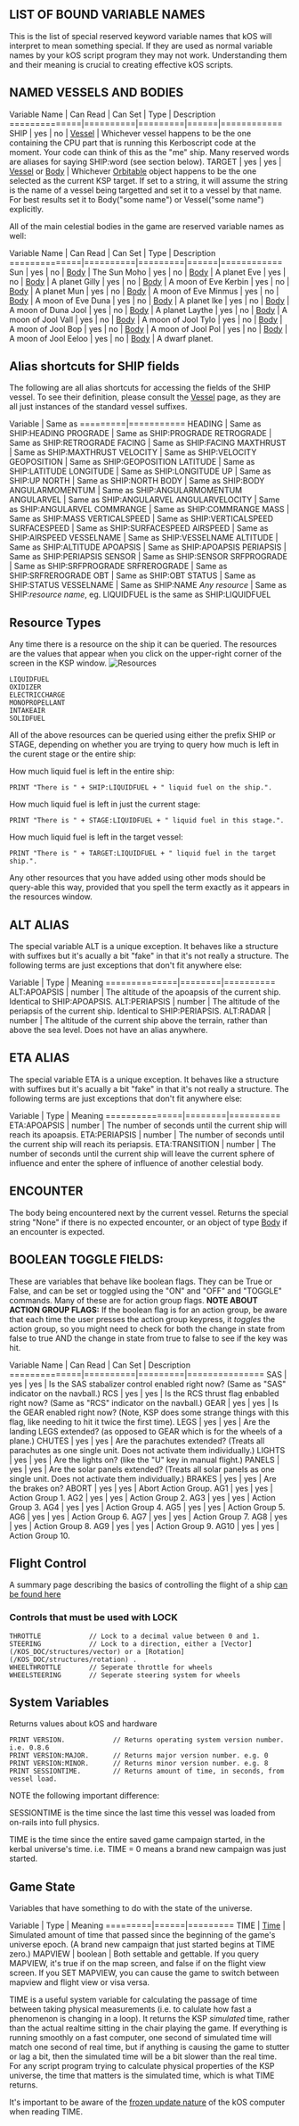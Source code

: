 LIST OF BOUND VARIABLE NAMES
----------------------------

This is the list of special reserved keyword variable names that kOS will interpret
to mean something special.  If they are used as normal variable names by your kOS script
program they may not work.  Understanding them and their meaning is crucial to creating
effective kOS scripts.


NAMED VESSELS AND BODIES
------------------------

Variable Name | Can Read | Can Set | Type | Description
==============|==========|=========|======|============
SHIP | yes | no | [Vessel](/KOS_DOC/structure/vessel) | Whichever vessel happens to be the one containing the CPU part that is running this Kerboscript code at the moment.  Your code can think of this as the "me" ship.  Many reserved words are aliases for saying SHIP:word (see section below).
TARGET | yes | yes | [Vessel](/KOS_DOC/structure/vessel) or [Body](/KOS_DOC/structure/body) | Whichever [Orbitable](KOS_DOC/structure/orbitable) object happens to be the one selected as the current KSP target.  If set to a string, it will assume the string is the name of a vessel being targetted and set it to a vessel by that name.  For best results set it to Body("some name") or Vessel("some name") explicitly.

All of the main celestial bodies in the game are reserved variable names as well:

Variable Name | Can Read | Can Set | Type | Description
==============|==========|=========|======|============
Sun | yes | no | [Body](KOS_KSP/structures/body) | The Sun
Moho | yes | no | [Body](KOS_KSP/structures/body) | A planet
Eve | yes | no | [Body](KOS_KSP/structures/body) | A planet
Gilly | yes | no | [Body](KOS_KSP/structures/body) | A moon of Eve
Kerbin | yes | no | [Body](KOS_KSP/structures/body) | A planet
Mun | yes | no | [Body](KOS_KSP/structures/body) | A moon of Eve
Minmus | yes | no | [Body](KOS_KSP/structures/body) | A moon of Eve
Duna | yes | no | [Body](KOS_KSP/structures/body) | A planet
Ike | yes | no | [Body](KOS_KSP/structures/body) | A moon of Duna
Jool | yes | no | [Body](KOS_KSP/structures/body) | A planet
Laythe | yes | no | [Body](KOS_KSP/structures/body) | A moon of Jool
Vall | yes | no | [Body](KOS_KSP/structures/body) | A moon of Jool
Tylo | yes | no | [Body](KOS_KSP/structures/body) | A moon of Jool
Bop | yes | no | [Body](KOS_KSP/structures/body) | A moon of Jool
Pol | yes | no | [Body](KOS_KSP/structures/body) | A moon of Jool
Eeloo | yes | no | [Body](KOS_KSP/structures/body) | A dwarf planet.


Alias shortcuts for SHIP fields
-------------------------------

The following are all alias shortcuts for accessing the fields of the SHIP vessel.
To see their definition, please consult the [Vessel](/KOS_DOC/strcuture/vessel)
page, as they are all just instances of the standard vessel suffixes.

Variable | Same as
=========|===========
HEADING | Same as SHIP:HEADING
PROGRADE | Same as SHIP:PROGRADE
RETROGRADE | Same as SHIP:RETROGRADE
FACING | Same as SHIP:FACING
MAXTHRUST | Same as SHIP:MAXTHRUST
VELOCITY | Same as SHIP:VELOCITY
GEOPOSITION | Same as SHIP:GEOPOSITION
LATITUDE | Same as SHIP:LATITUDE
LONGITUDE | Same as SHIP:LONGITUDE
UP | Same as SHIP:UP
NORTH | Same as SHIP:NORTH
BODY | Same as SHIP:BODY
ANGULARMOMENTUM | Same as SHIP:ANGULARMOMENTUM
ANGULARVEL | Same as SHIP:ANGULARVEL
ANGULARVELOCITY | Same as SHIP:ANGULARVEL
COMMRANGE | Same as SHIP:COMMRANGE
MASS | Same as SHIP:MASS
VERTICALSPEED | Same as SHIP:VERTICALSPEED
SURFACESPEED | Same as SHIP:SURFACESPEED
AIRSPEED | Same as SHIP:AIRSPEED
VESSELNAME | Same as SHIP:VESSELNAME
ALTITUDE | Same as SHIP:ALTITUDE
APOAPSIS | Same as SHIP:APOAPSIS
PERIAPSIS | Same as SHIP:PERIAPSIS
SENSOR | Same as SHIP:SENSOR
SRFPROGRADE | Same as SHIP:SRFPROGRADE
SRFREROGRADE | Same as SHIP:SRFREROGRADE
OBT | Same as SHIP:OBT
STATUS | Same as SHIP:STATUS
VESSELNAME | Same as SHIP:NAME
*Any resource* | Same as SHIP:*resource name*, eg. LIQUIDFUEL is the same as SHIP:LIQUIDFUEL


Resource Types
--------------

Any time there is a resource on the ship it can be queried.  The resources are the values that appear when you click on the upper-right corner of the screen in the KSP window. ![Resources](/KOS_DOC/images/resources.png)

    LIQUIDFUEL
    OXIDIZER
    ELECTRICCHARGE
    MONOPROPELLANT
    INTAKEAIR
    SOLIDFUEL

All of the above resources can be queried using either the prefix SHIP or STAGE, depending on whether you are trying to query how much is left in the curent stage or the entire ship:

How much liquid fuel is left in the entire ship:

    PRINT "There is " + SHIP:LIQUIDFUEL + " liquid fuel on the ship.".

How much liquid fuel is left in just the current stage:

    PRINT "There is " + STAGE:LIQUIDFUEL + " liquid fuel in this stage.".

How much liquid fuel is left in the target vessel:

    PRINT "There is " + TARGET:LIQUIDFUEL + " liquid fuel in the target ship.".

Any other resources that you have added using other mods should be query-able this way, provided that you spell
the term exactly as it appears in the resources window.


ALT ALIAS
---------

The special variable ALT is a unique exception.  It behaves like a structure with suffixes but it's acually a bit "fake" in that it's not really a structure.  The following terms are just exceptions that don't fit anywhere else:

Variable      | Type   | Meaning
==============|========|==========
ALT:APOAPSIS  | number | The altitude of the apoapsis of the current ship.  Identical to SHIP:APOAPSIS.
ALT:PERIAPSIS | number | The altitude of the periapsis of the current ship.  Identical to SHIP:PERIAPSIS.
ALT:RADAR     | number | The altitude of the current ship above the terrain, rather than above the sea level.  Does not have an alias anywhere.


ETA ALIAS
---------

The special variable ETA is a unique exception.  It behaves like a structure with suffixes but it's acually a bit "fake" in that it's not really a structure.  The following terms are just exceptions that don't fit anywhere else:

Variable       | Type   | Meaning
===============|========|==========
ETA:APOAPSIS   | number | The number of seconds until the current ship will reach its apoapsis.
ETA:PERIAPSIS  | number | The number of seconds until the current ship will reach its periapsis.
ETA:TRANSITION | number | The number of seconds until the current ship will leave the current sphere of influence and enter the sphere of influence of another celestial body.



ENCOUNTER
---------

The body being encountered next by the current vessel.  Returns the special string "None" if there is no expected encounter, or an object of type [Body](/KOS_DOC/structures/body) if an encounter is expected.



BOOLEAN TOGGLE FIELDS:
----------------------

These are variables that behave like boolean flags.  They can be True or False, and can be set or toggled
using the "ON" and "OFF" and "TOGGLE" commands.
Many of these are for action group flags.
**NOTE ABOUT ACTION GROUP FLAGS:** If the boolean flag is for an action group, be aware that each time the
user presses the action group keypress, it *toggles* the action group, so you might need to check for both
the change in state from false to true AND the change in state from true to false to see if the key was hit.

Variable Name | Can Read | Can Set | Description
==============|==========|=========|===============
SAS | yes | yes | Is the SAS stabalizer control enabled right now?  (Same as "SAS" indicator on the navball.)
RCS | yes | yes | Is the RCS thrust flag enbabled right now? (Same as "RCS" indicator on the navball.)
GEAR | yes | yes | Is the GEAR enabled right now?  (Note, KSP does some strange things with this flag, like needing to hit it twice the first time).
LEGS | yes | yes | Are the landing LEGS extended?  (as opposed to GEAR which is for the wheels of a plane.)
CHUTES | yes | yes | Are the parachutes extended? (Treats all parachutes as one single unit.  Does not activate them individually.)
LIGHTS | yes | yes | Are the lights on? (like the "U" key in manual flight.)
PANELS | yes | yes | Are the solar panels extended? (Treats all solar panels as one single unit.  Does not activate them individually.)
BRAKES | yes | yes | Are the brakes on?
ABORT | yes | yes | Abort Action Group.
AG1 | yes | yes | Action Group 1.
AG2 | yes | yes | Action Group 2.
AG3 | yes | yes | Action Group 3.
AG4 | yes | yes | Action Group 4.
AG5 | yes | yes | Action Group 5.
AG6 | yes | yes | Action Group 6.
AG7 | yes | yes | Action Group 7.
AG8 | yes | yes | Action Group 8.
AG9 | yes | yes | Action Group 9.
AG10 | yes | yes | Action Group 10.


Flight Control
--------------

A summary page describing the basics of controlling the flight of a ship [can be found here](/KSP-KOS/summary_topics/ship_control)

### Controls that must be used with LOCK

    THROTTLE			// Lock to a decimal value between 0 and 1.
    STEERING			// Lock to a direction, either a [Vector](/KOS_DOC/structures/vector) or a [Rotation](/KOS_DOC/structures/rotation) .
    WHEELTHROTTLE       // Seperate throttle for wheels
    WHEELSTEERING       // Seperate steering system for wheels


System Variables
----------------

Returns values about kOS and hardware

    PRINT VERSION.            // Returns operating system version number. i.e. 0.8.6
    PRINT VERSION:MAJOR.      // Returns major version number. e.g. 0
    PRINT VERSION:MINOR.      // Returns minor version number. e.g. 8
    PRINT SESSIONTIME.        // Returns amount of time, in seconds, from vessel load.

NOTE the following important difference:

SESSIONTIME is the time since the last time this vessel was loaded from on-rails into full physics.

TIME is the time since the entire saved game campaign started, in the kerbal universe's time.  i.e. TIME = 0  means a brand new campaign was just started.

Game State
----------

Variables that have something to do with the state of the universe.

Variable | Type | Meaning
=========|======|=========
TIME | [Time](../../structure/time/index.html) | Simulated amount of time that passed since the beginning of the game's universe epoch.  (A brand new campaign that just started begins at TIME zero.)
MAPVIEW | boolean | Both settable and gettable.  If you query MAPVIEW, it's true if on the map screen, and false if on the flight view screen.  If you SET MAPVIEW, you can cause the game to switch between mapview and flight view or visa versa.

TIME is a useful system variable for calculating the passage of time between taking
physical measurements (i.e. to calulate how fast a phenomenon is changing in a loop).
It returns the KSP *simulated* time, rather than the actual realtime sitting in the
chair playing the game.  If everything is running smoothly on a fast computer, one
second of simulated time will match one second of real time, but if anything is
causing the game to stutter or lag a bit, then the simulated time will be a bit
slower than the real time.  For any script program trying to calculate physical
properties of the KSP universe, the time that matters is the simulated time, which
is what TIME returns.

It's important to be aware of the [frozen update nature](TODO) of the kOS computer when reading TIME.
